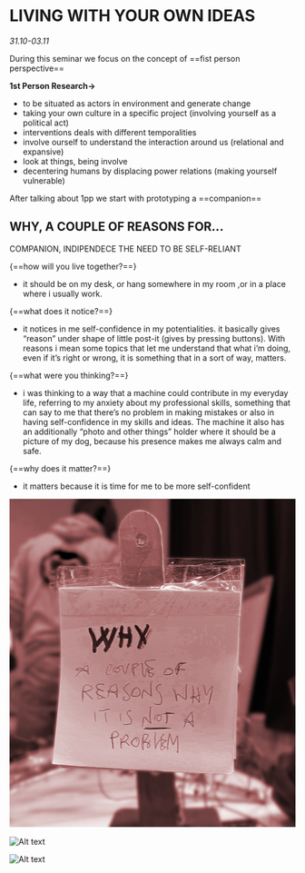 # LIVING WITH YOUR OWN IDEAS
*31.10-03.11*

During this seminar we focus on the concept of ==fist person perspective==

**1st Person Research→** 

- to be situated as actors in environment and generate change
- taking your own culture in a specific project (involving yourself as a political act)
- interventions deals with different temporalities
- involve ourself to understand the interaction around us (relational and expansive)
- look at things, being involve
- decentering humans by displacing power relations (making yourself vulnerable)


After talking about 1pp we start with prototyping a ==companion== 

## WHY, A COUPLE OF REASONS FOR...

COMPANION, INDIPENDECE THE NEED TO BE SELF-RELIANT

{==how will you live together?==}

- it should be on my desk, or hang somewhere in my room ,or in a place where i usually work.

{==what does it notice?==}

- it notices in me self-confidence in my potentialities. it basically gives “reason” under shape of little post-it (gives by pressing buttons). With reasons i mean some topics that let me understand that what i’m doing, even if it’s right or wrong, it is something that in a sort of way, matters.

{==what were you thinking?==}

- i was thinking to a way that a machine could contribute in my everyday life, referring to my anxiety about my professional skills, something that can say to me that there’s no problem in making mistakes or also in having self-confidence in my skills and ideas. The machine it also has an additionally “photo and other things” holder where it should be a picture of my dog, because his presence makes me always calm and safe.

{==why does it matter?==}

- it matters because it is time for me to be more self-confident

![Alt text](../images/LWYOIFOTO2.png)

![Alt text](../images/LWYOIFOTO1.png)

![Alt text](../images/LWYOIFOTO3.png)

